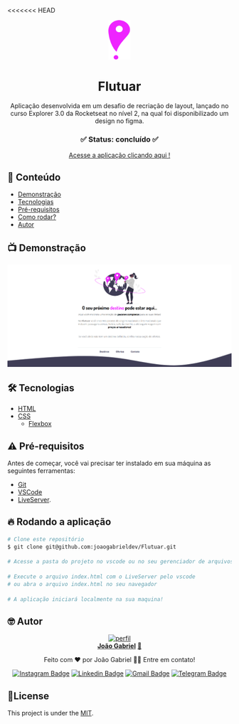 <<<<<<< HEAD
<p align="center"><img src="readme/Favicon.svg" width="50px"></p>

<div align="center">
	<h1 align="center">Flutuar</h1>
	<p align="center">Aplicação desenvolvida em um desafio de recriação de layout, lançado no curso Explorer 3.0 da Rocketseat no nível 2, na qual foi disponibilizado um design no figma.</p>
</div>
<h3  align="center">
		✅ Status: concluído ✅
</h3>
<div align="center">
<a href="https://flutuar-joaogabriel.vercel.app/" target="_blank" >Acesse a aplicação clicando aqui !</a>
</div>



## :page_facing_up: Conteúdo
- [Demonstração](#tv-demonstração)
- [Tecnologias](#hammer_and_wrench-tecnologias)
- [Pré-requisitos](#warning-pré-requisitos)
- [Como rodar?](#fire-rodando-a-aplicação)
- [Autor](#nerd_face-autor)


## :tv: Demonstração

<p align="center">
  <img alt="Demonstração" src="readme/demo.png" width="600">
</p>



## :hammer_and_wrench: Tecnologias
- [HTML](https://developer.mozilla.org/pt-BR/docs/Web/HTML)
- [CSS](https://developer.mozilla.org/pt-BR/docs/Web/CSS)
  - [Flexbox](https://developer.mozilla.org/pt-BR/docs/Web/CSS/CSS_Flexible_Box_Layout/Basic_Concepts_of_Flexbox)




## :warning: Pré-requisitos
Antes de começar, você vai precisar ter instalado em sua máquina as seguintes ferramentas:

- [Git](https://git-scm.com)
- [VSCode](https://code.visualstudio.com/)
- [LiveServer](https://marketplace.visualstudio.com/items?itemName=ritwickdey.LiveServer).



## :fire: Rodando a aplicação
```bash
# Clone este repositório
$ git clone git@github.com:joaogabrieldev/Flutuar.git

# Acesse a pasta do projeto no vscode ou no seu gerenciador de arquivos

# Execute o arquivo index.html com o LiveServer pelo vscode
# ou abra o arquivo index.html no seu navegador

# A aplicação iniciará localmente na sua maquina!
```



## :nerd_face: Autor
<div align="center" >
<a href="https://www.linkedin.com/in/joaogabrieldev/" target="_blank" >
 <img src="https://avatars.githubusercontent.com/u/43724692?v=4" width="200px;" alt="perfil"/>
 <br />
 <b>João Gabriel</b></a> <a href="https://www.linkedin.com/in/joaogabrieldev/" title="Linkedin">🚀
</a>

Feito com ❤️ por João Gabriel 👋🏽 Entre em contato!

[![Instagram Badge](https://img.shields.io/badge/Instagram-E4405F?style=for-the-badge&logo=instagram&logoColor=white&link=https://www.instagram.com/joaogabriel.fn/)](https://www.instagram.com/joaogabriel.fn/) [![Linkedin Badge](https://img.shields.io/badge/LinkedIn-0077B5?style=for-the-badge&logo=linkedin&logoColor=white&link=https://www.linkedin.com/in/joaogabrieldev/)](https://www.linkedin.com/in/joaogabrieldev/) [![Gmail Badge](https://img.shields.io/badge/Gmail-D14836?style=for-the-badge&logo=gmail&logoColor=white&link=mailto:dev.joaogabriel@gmail.com)](mailto:dev.joaogabriel@gmail.com) [![Telegram Badge](https://img.shields.io/badge/Telegram-2CA5E0?style=for-the-badge&logo=telegram&logoColor=white&link=https://t.me/joaogabrielfn)](https://t.me/joaogabrielfn)

</div>

## 📕License

This project is under the [MIT](./LICENSE).
